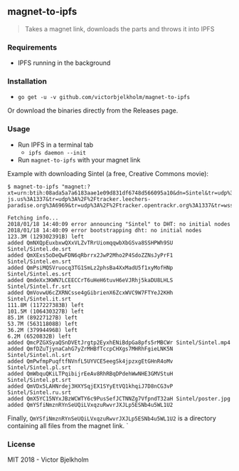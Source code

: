 ## magnet-to-ipfs

> Takes a magnet link, downloads the parts and throws it into IPFS

### Requirements

* IPFS running in the background

### Installation

- `go get -u -v github.com/victorbjelkholm/magnet-to-ipfs`

Or download the binaries directly from the Releases page.

### Usage

- Run IPFS in a terminal tab
  - `ipfs daemon --init`
- Run `magnet-to-ipfs` with your magnet link

Example with downloading Sintel (a free, Creative Commons movie):

```
$ magnet-to-ipfs "magnet:?xt=urn:btih:08ada5a7a6183aae1e09d831df6748d566095a10&dn=Sintel&tr=udp%3A%2F%2Fexplodie.org%3A6969&tr=udp%3A%2F%2Ftracker.coppersurfer.tk%3A6969&tr=udp%3A%2F%2Ftracker.empire-js.us%3A1337&tr=udp%3A%2F%2Ftracker.leechers-paradise.org%3A6969&tr=udp%3A%2F%2Ftracker.opentrackr.org%3A1337&tr=wss%3A%2F%2Ftracker.btorrent.xyz&tr=wss%3A%2F%2Ftracker.fastcast.nz&tr=wss%3A%2F%2Ftracker.openwebtorrent.com&ws=https%3A%2F%2Fwebtorrent.io%2Ftorrents%2F&xs=https%3A%2F%2Fwebtorrent.io%2Ftorrents%2Fsintel.torrent"

Fetching info...
2018/01/18 14:40:09 error announcing "Sintel" to DHT: no initial nodes
2018/01/18 14:40:09 error bootstrapping dht: no initial nodes
123.3M (129302391B) left
added QmNXQpEuxbxwQXxVLZvTRrUiomqqwbXbGSva8SSHPWh9SU Sintel/Sintel.de.srt
added QmXExs5oDeQwFDN6qRbrrx2JwP2Mho2P4SdoZZNsJyPrF1 Sintel/Sintel.en.srt
added QmPsiMQSVruocq3TG1SmLz2phsBa4XxMadU5f1xyMofHNp Sintel/Sintel.es.srt
added QmdeXx3KWN7LCEECCrT6uHeH6tuvH6eVJRhj5kaDU8LHLS Sintel/Sintel.fr.srt
added QmVovwU6cZXRNCsse4gGibrienX6ZcxWVC9W7FTYeJ2KHh Sintel/Sintel.it.srt
111.8M (117227383B) left
101.5M (106430327B) left
85.1M (89227127B) left
53.7M (56311808B) left
36.2M (37994496B) left
6.2M (6520832B) left
added QmcPZGXSyaQSnDVEtJrgtp2EyxhENiBdpGa8pfs5rMBCWr Sintel/Sintel.mp4
added QmfDZuTjynaCahG7yZrMHBfTccpCHXgs7MHRhFgieLNK5N Sintel/Sintel.nl.srt
added QmPwfmpPuqftfNVnfL5UYVCE5eegSk4jpzxgEtGHnR4oMv Sintel/Sintel.pl.srt
added QmWbquQKiLTPqibijrEeAv8RhRBqDPdehWwNHE3GMVStuH Sintel/Sintel.pt.srt
added QmVDx5LAHNrdej3HXYSqjEX1SYyEtVQ1khqiJ7D8nCG3vP Sintel/Sintel.ru.srt
added QmX5YC15NYxJBzWCWTY6c9PusSefJCTNNZg7VfpndT32aH Sintel/poster.jpg
added QmYSfiNmznRYnSeUQiLVxqzuRwvrJXJLp5ESNb4u5WL1U2
```

Finally, `QmYSfiNmznRYnSeUQiLVxqzuRwvrJXJLp5ESNb4u5WL1U2` is a directory containing
all files from the magnet link.
`

### License 

MIT 2018 - Victor Bjelkholm
